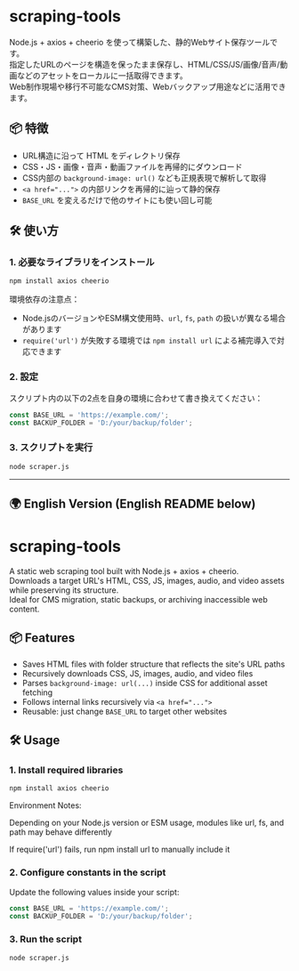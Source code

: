 # scraping-tools
Node.js + axios + cheerio を使って構築した、静的Webサイト保存ツールです。  
指定したURLのページを構造を保ったまま保存し、HTML/CSS/JS/画像/音声/動画などのアセットをローカルに一括取得できます。  
Web制作現場や移行不可能なCMS対策、Webバックアップ用途などに活用できます。

## 📦 特徴

- URL構造に沿って HTML をディレクトリ保存
- CSS・JS・画像・音声・動画ファイルを再帰的にダウンロード
- CSS内部の `background-image: url()` なども正規表現で解析して取得
- `<a href="...">` の内部リンクを再帰的に辿って静的保存
- `BASE_URL` を変えるだけで他のサイトにも使い回し可能

## 🛠 使い方

### 1. 必要なライブラリをインストール

```bash
npm install axios cheerio
```
環境依存の注意点：
- Node.jsのバージョンやESM構文使用時、`url`, `fs`, `path` の扱いが異なる場合があります
- `require('url')` が失敗する環境では `npm install url` による補完導入で対応できます

### 2. 設定
スクリプト内の以下の2点を自身の環境に合わせて書き換えてください：
```js
const BASE_URL = 'https://example.com/';
const BACKUP_FOLDER = 'D:/your/backup/folder';
```

### 3. スクリプトを実行
```bash
node scraper.js
```
---

## 🌍 English Version (English README below)

# scraping-tools

A static web scraping tool built with Node.js + axios + cheerio.  
Downloads a target URL's HTML, CSS, JS, images, audio, and video assets while preserving its structure.  
Ideal for CMS migration, static backups, or archiving inaccessible web content.

## 📦 Features

- Saves HTML files with folder structure that reflects the site's URL paths  
- Recursively downloads CSS, JS, images, audio, and video files  
- Parses `background-image: url(...)` inside CSS for additional asset fetching  
- Follows internal links recursively via `<a href="...">`  
- Reusable: just change `BASE_URL` to target other websites

## 🛠 Usage

### 1. Install required libraries

```bash
npm install axios cheerio
```
Environment Notes:

Depending on your Node.js version or ESM usage, modules like url, fs, and path may behave differently

If require('url') fails, run npm install url to manually include it

### 2. Configure constants in the script
Update the following values inside your script:
```js
const BASE_URL = 'https://example.com/';
const BACKUP_FOLDER = 'D:/your/backup/folder';
```

### 3. Run the script
```bash
node scraper.js
```
